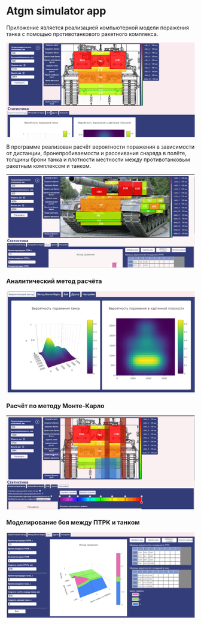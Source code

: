 # Atgm simulator app

Приложение является реализацией компьютерной модели поражения танка с помощью противотанкового ракетного комплекса. 

![alt text](https://github.com/Qraree/assets/blob/main/git1.png?raw=true)

В программе реализован расчёт вероятности поражения в зависимости от дистанции, бронепробиваемости и рассеивания снаряда в полёте, толщины брони танка и плотности местности между противотанковым ракетным комплексом и танком.

![alt text](https://github.com/Qraree/assets/blob/main/gif2.gif?raw=true)

### Аналитический метод расчёта
![alt text](https://github.com/Qraree/assets/blob/main/git3.png?raw=true)

### Расчёт по методу Монте-Карло
![alt text](https://github.com/Qraree/assets/blob/main/gif_.gif?raw=true)

### Моделирование боя между ПТРК и танком
![alt text](https://github.com/Qraree/assets/blob/main/git4.png?raw=true)
